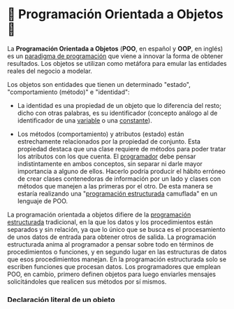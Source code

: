 # 🎲 Programación Orientada a Objetos 🎲
La **Programación Orientada a Objetos** (**POO**, en español y **OOP**, en inglés) es un [paradigma de programación](https://es.wikipedia.org/wiki/Paradigma_de_programaci%C3%B3n "Paradigma de programación") que viene a innovar la forma de obtener resultados. Los objetos se utilizan como metáfora para emular las entidades reales del negocio a modelar.

Los objetos son entidades que tienen un determinado "estado", "comportamiento (método)" e "identidad":

-   La identidad es una propiedad de un objeto que lo diferencia del resto; dicho con otras palabras, es su identificador (concepto análogo al de identificador de una  [variable](https://es.wikipedia.org/wiki/Variable_(programaci%C3%B3n) "Variable (programación)")  o una  [constante](https://es.wikipedia.org/wiki/Constante_(programaci%C3%B3n) "Constante (programación)")).

-   Los métodos (comportamiento) y atributos (estado) están estrechamente relacionados por la propiedad de conjunto. Esta propiedad destaca que una clase requiere de métodos para poder tratar los atributos con los que cuenta. El  [programador](https://es.wikipedia.org/wiki/Programador "Programador")  debe pensar indistintamente en ambos conceptos, sin separar ni darle mayor importancia a alguno de ellos. Hacerlo podría producir el hábito erróneo de crear clases contenedoras de información por un lado y clases con métodos que manejen a las primeras por el otro. De esta manera se estaría realizando una "[programación estructurada](https://es.wikipedia.org/wiki/Programaci%C3%B3n_estructurada "Programación estructurada")  camuflada" en un lenguaje de POO.

La programación orientada a objetos difiere de la  [programación estructurada](https://es.wikipedia.org/wiki/Programaci%C3%B3n_estructurada "Programación estructurada")  tradicional, en la que los datos y los procedimientos están separados y sin relación, ya que lo único que se busca es el procesamiento de unos datos de entrada para obtener otros de salida. La programación estructurada anima al programador a pensar sobre todo en términos de procedimientos o funciones, y en segundo lugar en las estructuras de datos que esos procedimientos manejan. En la programación estructurada solo se escriben funciones que procesan datos. Los programadores que emplean POO, en cambio, primero definen objetos para luego enviarles mensajes solicitándoles que realicen sus métodos por sí mismos.


### Declaración literal de un objeto

No es la mejor manera si queremos más de un objeto, porque debemos repetir código cada vez que necesitamos instanciar el objeto, si encontramos un error en algún método, hay que modificar el método en todos los objetos. No podemos utilizar la ventaja de la herencia, que es evitar tener que modificar el mismo método en cada objeto.

	const auto = {
		modelo : "Ferrari",
		tocarBocina : function () {
			console.log("PIP PIP")
		}
	}
	console.log(auto.modelo)
	auto.tocarBocina()

### Declaración de un objeto con la función constructor

Con el constructor podemos usar la herencia y la encapsulación, propiedades de la POO que nos dan una mayor versatilidad y utilidad al utilizar este paradigma.

	function Auto(modelo){
		this.modelo = modelo // Propiedad
		this.tocarBocina = function () { //Método
			console.log("PIP PIP")
		}
	}
	
	// Instanciamos los objetos utilizando la palabra reservada "new"
	let autoRojo = new Auto("Ferrari")
	let autoNegro = new Auto("Lamborghini")
	
	// Consulto los modelos
	console.log(autoRojo.modelo)
	console.log(autoNegro.modelo)
	
	// Ejecuto sus métodos
	autoRojo.tocarBocina()
	autoNegro.tocarBocina()

### Declaración de un objeto con herencia de uno anterior

Si queremos crear un objeto que herede propiedades y métodos de otro podemos hacerlo fácilmente. Esto nos sirve para evitar repetir código y hacer que exista un vínculo entre los objetos que creamos.

    function Auto(modelo){
        this.modelo = modelo
        this.tocarBocina = function () {
            console.log("PIP PIP")
        }
    }

    function Uber(modelo, chofer){
        this.base = new Auto(modelo)
        this.chofer = chofer
        this.cobrar = function () {
            console.log("Viaje cobrado")
        }
    }

    let uberBoraBienPlanchado = new Uber("Bora", "Lucas")

    // Tiene las props y métodos de auto
    console.log(uberBoraBienPlanchado.modelo)
    uberBoraBienPlanchado.tocarBocina()

    // Y también las props y métodos de Uber
    console.log(uberBoraBienPlanchado.chofer)
    uberBoraBienPlanchado.cobrar()


### Getters y setters

Si queremos crear propiedades que puedan ser consultadas pero no modificadas debemos usar el concepto de getters y si queremos poder modificarlas podemos utilizar setters. De esta manera restringimos la interacción que podemos tener con un objeto.

🦺 TODO 🦺


AGRADECIMIENTOS A  [@magalidefelippe](https://github.com/magalidefelippe) POR LOS EJEMPLOS.

[**⏪ANTERIOR⏪**](https://github.com/lucasdellasala/intro-desarrollo-web/blob/main/clases/clase-01.md) ||
[**⏩SIGUIENTE⏩**](https://github.com/lucasdellasala/intro-desarrollo-web/blob/main/clases/clase-03.md) ||
[**⏮VOLVER AL ÍNDICE⏮**](https://github.com/lucasdellasala/intro-desarrollo-web)
# 🚧🚧 SECCIÓN EN CONSTRUCCIÓN 🚧🚧